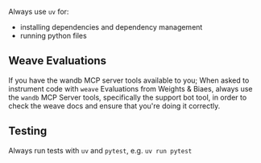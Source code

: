 Always use `uv` for:
- installing dependencies and dependency management
- running python files

## Weave Evaluations
If you have the wandb MCP server tools available to you; When asked to instrument code with `weave` Evaluations from Weights & Biaes, always use the `wandb` MCP Server tools, specifically the support bot tool, in order to check the weave docs and ensure that you're doing it correctly.

## Testing
Always run tests with `uv` and `pytest`, e.g. `uv run pytest`